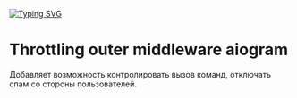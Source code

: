 [![Typing SVG](https://readme-typing-svg.herokuapp.com?font=Fira+Code&pause=3000&color=F70000&background=000000&random=false&width=435&lines=Created+by+DmitriyPythonProgrammer)](https://git.io/typing-svg)

# Throttling outer middleware aiogram
Добавляет возможность контролировать вызов команд, отключать спам со стороны пользователей.
